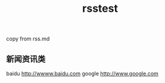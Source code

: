 ﻿---
layout: page
title: rsstest
permalink: /rsstest/
---
copy from rss.md
## 新闻资讯类
baidu <http://wwww.baidu.com>
google <http://www.google.com>
